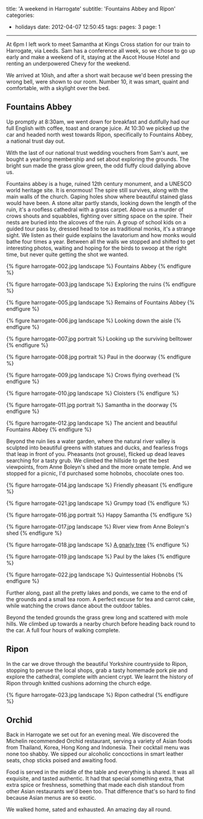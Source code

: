 title: 'A weekend in Harrogate'
subtitle: 'Fountains Abbey and Ripon'
categories:
  - holidays
date: 2012-04-07 12:50:45
tags:
pages: 3
page: 1
---

At 6pm I left work to meet Samantha at Kings Cross station for our train to Harrogate, via Leeds. Sam has a conference all week, so we chose to go up early and make a weekend of it, staying at the Ascot House Hotel and renting an underpowered Chevy for the weekend.

We arrived at 10ish, and after a short wait because we'd been pressing the wrong bell, were shown to our room. Number 10, it was smart, quaint and comfortable, with a skylight over the bed.

## Fountains Abbey

Up promptly at 8:30am, we went down for breakfast and dutifully had our full English with coffee, toast and orange juice. At 10:30 we picked up the car and headed north west towards Ripon, specifically to Fountains Abbey, a national trust day out.

With the last of our national trust wedding vouchers from Sam's aunt, we bought a yearlong membership and set about exploring the grounds. The bright sun made the grass glow green, the odd fluffy cloud dallying above us.

Fountains abbey is a huge, ruined 12th century monument, and a UNESCO world heritage site. It is enormous! The spire still survives, along with the main walls of the church. Gaping holes show where beautiful stained glass would have been. A stone altar partly stands, looking down the length of the ruin, it's a roofless cathedral with a grass carpet. Above us a murder of crows shouts and squabbles, fighting over sitting space on the spire. Their nests are buried into the alcoves of the ruin. A group of school kids on a guided tour pass by, dressed head to toe as traditional monks, it's a strange sight. We listen as their guide explains the lavatorium and how monks would bathe four times a year. Between all the walls we stopped and shifted to get interesting photos, waiting and hoping for the birds to swoop at the right time, but never quite getting the shot we wanted.

{% figure harrogate-002.jpg landscape %}
Fountains Abbey
{% endfigure %}

{% figure harrogate-003.jpg landscape %}
Exploring the ruins
{% endfigure %}

{% figure harrogate-005.jpg landscape %}
Remains of Fountains Abbey
{% endfigure %}

{% figure harrogate-006.jpg landscape %}
Looking down the aisle
{% endfigure %}

{% figure harrogate-007.jpg portrait %}
Looking up the surviving belltower
{% endfigure %}

{% figure harrogate-008.jpg portrait %}
Paul in the doorway
{% endfigure %}

{% figure harrogate-009.jpg landscape %}
Crows flying overhead
{% endfigure %}

{% figure harrogate-010.jpg landscape %}
Cloisters
{% endfigure %}

{% figure harrogate-011.jpg portrait %}
Samantha in the doorway
{% endfigure %}

{% figure harrogate-012.jpg landscape %}
The ancient and beautiful Fountains Abbey
{% endfigure %}

Beyond the ruin lies a water garden, where the natural river valley is sculpted into beautiful greens with statues and ducks, and fearless frogs that leap in front of you. Pheasants (not grouse), flicked up dead leaves searching for a tasty grub. We climbed the hillside to get the best viewpoints, from Anne Boleyn's shed and the more ornate temple. And we stopped for a picnic, I'd purchased some hobnobs, chocolate ones too.

{% figure harrogate-014.jpg landscape %}
Friendly pheasant
{% endfigure %}

{% figure harrogate-021.jpg landscape %}
Grumpy toad
{% endfigure %}

{% figure harrogate-016.jpg portrait %}
Happy Samantha
{% endfigure %}

{% figure harrogate-017.jpg landscape %}
River view from Anne Boleyn's shed
{% endfigure %}

{% figure harrogate-018.jpg landscape %}
[A gnarly tree](http://500px.com/photo/80856857/gnarly-tree-by-samantha-hayes)
{% endfigure %}

{% figure harrogate-019.jpg landscape %}
Paul by the lakes
{% endfigure %}

{% figure harrogate-022.jpg landscape %}
Quintessential Hobnobs
{% endfigure %}

Further along, past all the pretty lakes and ponds, we came to the end of the grounds and a small tea room. A perfect excuse for tea and carrot cake, while watching the crows dance about the outdoor tables.

Beyond the tended grounds the grass grew long and scattered with mole hills. We climbed up towards a nearby church before heading back round to the car. A full four hours of walking complete.

## Ripon

In the car we drove through the beautiful Yorkshire countryside to Ripon, stopping to peruse the local shops, grab a tasty homemade pork pie and explore the cathedral, complete with ancient crypt. We learnt the history of Ripon through knitted cushions adorning the church edge.

{% figure harrogate-023.jpg landscape %}
Ripon cathedral
{% endfigure %}

## Orchid

Back in Harrogate we set out for an evening meal. We discovered the Michelin recommended Orchid restaurant, serving a variety of Asian foods from Thailand, Korea, Hong Kong and Indonesia. Their cocktail menu was none too shabby. We sipped our alcoholic concoctions in smart leather seats, chop sticks poised and awaiting food.

Food is served in the middle of the table and everything is shared. It was all exquisite, and tasted authentic. It had that special something extra, that extra spice or freshness, something that made each dish standout from other Asian restaurants we'd been too. That difference that's so hard to find because Asian menus are so exotic.

We walked home, sated and exhausted. An amazing day all round.
